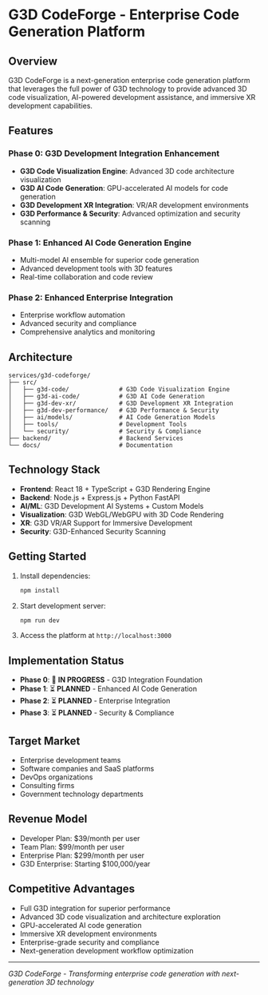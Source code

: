 # G3D CodeForge - Enterprise Code Generation Platform

## Overview

G3D CodeForge is a next-generation enterprise code generation platform that leverages the full power of G3D technology to provide advanced 3D code visualization, AI-powered development assistance, and immersive XR development capabilities.

## Features

### Phase 0: G3D Development Integration Enhancement
- **G3D Code Visualization Engine**: Advanced 3D code architecture visualization
- **G3D AI Code Generation**: GPU-accelerated AI models for code generation
- **G3D Development XR Integration**: VR/AR development environments
- **G3D Performance & Security**: Advanced optimization and security scanning

### Phase 1: Enhanced AI Code Generation Engine
- Multi-model AI ensemble for superior code generation
- Advanced development tools with 3D features
- Real-time collaboration and code review

### Phase 2: Enhanced Enterprise Integration
- Enterprise workflow automation
- Advanced security and compliance
- Comprehensive analytics and monitoring

## Architecture

```
services/g3d-codeforge/
├── src/
│   ├── g3d-code/              # G3D Code Visualization Engine
│   ├── g3d-ai-code/           # G3D AI Code Generation
│   ├── g3d-dev-xr/            # G3D Development XR Integration
│   ├── g3d-dev-performance/   # G3D Performance & Security
│   ├── ai/models/             # AI Code Generation Models
│   ├── tools/                 # Development Tools
│   └── security/              # Security & Compliance
├── backend/                   # Backend Services
└── docs/                      # Documentation
```

## Technology Stack

- **Frontend**: React 18 + TypeScript + G3D Rendering Engine
- **Backend**: Node.js + Express.js + Python FastAPI
- **AI/ML**: G3D Development AI Systems + Custom Models
- **Visualization**: G3D WebGL/WebGPU with 3D Code Rendering
- **XR**: G3D VR/AR Support for Immersive Development
- **Security**: G3D-Enhanced Security Scanning

## Getting Started

1. Install dependencies:
   ```bash
   npm install
   ```

2. Start development server:
   ```bash
   npm run dev
   ```

3. Access the platform at `http://localhost:3000`

## Implementation Status

- **Phase 0**: 🚀 **IN PROGRESS** - G3D Integration Foundation
- **Phase 1**: ⏳ **PLANNED** - Enhanced AI Code Generation
- **Phase 2**: ⏳ **PLANNED** - Enterprise Integration
- **Phase 3**: ⏳ **PLANNED** - Security & Compliance

## Target Market

- Enterprise development teams
- Software companies and SaaS platforms
- DevOps organizations
- Consulting firms
- Government technology departments

## Revenue Model

- Developer Plan: $39/month per user
- Team Plan: $99/month per user  
- Enterprise Plan: $299/month per user
- G3D Enterprise: Starting $100,000/year

## Competitive Advantages

- Full G3D integration for superior performance
- Advanced 3D code visualization and architecture exploration
- GPU-accelerated AI code generation
- Immersive XR development environments
- Enterprise-grade security and compliance
- Next-generation development workflow optimization

---

*G3D CodeForge - Transforming enterprise code generation with next-generation 3D technology*